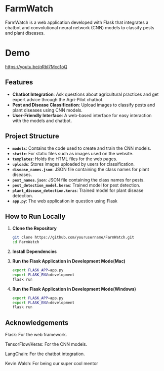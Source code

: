# FarmWatch

FarmWatch is a web application developed with Flask that integrates a chatbot and convolutional neural network (CNN) models to classify pests and plant diseases.

# Demo

https://youtu.be/qRbl7Mcc1oQ

## Features

- **Chatbot Integration**: Ask questions about agricultural practices and get expert advice through the Agri-Pilot chatbot.
- **Pest and Disease Classification**: Upload images to classify pests and plant diseases using CNN models.
- **User-Friendly Interface**: A web-based interface for easy interaction with the models and chatbot.

## Project Structure

- **`models`**: Contains the code used to create and train the CNN models.
- **`static`**: For static files such as images used on the website.
- **`templates`**: Holds the HTML files for the web pages.
- **`uploads`**: Stores images uploaded by users for classification.
- **`disease_names.json`**: JSON file containing the class names for plant diseases.
- **`pest_names.json`**: JSON file containing the class names for pests.
- **`pest_detection_model.keras`**: Trained model for pest detection.
- **`plant_disease_detection.keras`**: Trained model for plant disease detection.
- **`app.py`**: The web application in question using Flask 

## How to Run Locally

1. **Clone the Repository**

   ```bash
   git clone https://github.com/yourusername/FarmWatch.git
   cd FarmWatch
   
2. **Install Dependencies**

3. **Run the Flask Application in Development Mode(Mac)**
   ```bash
   export FLASK_APP=app.py
   export FLASK_ENV=development
   flask run
3. **Run the Flask Application in Development Mode(Windows)**
   ```bash
   export FLASK_APP=app.py
   export FLASK_ENV=development
   flask run

## Acknowledgements

Flask: For the web framework.

TensorFlow/Keras: For the CNN models.

LangChain: For the chatbot integration.

Kevin Walsh: For being our super cool mentor




